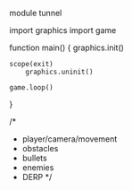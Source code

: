 module tunnel

import graphics
import game

function main()
{
	graphics.init()

	scope(exit)
		graphics.uninit()
		
	game.loop()
}

/*
- player/camera/movement
- obstacles
- bullets
- enemies
- DERP
*/